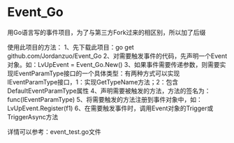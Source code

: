 # Event_Go
用Go语言写的事件项目，为了与第三方Fork过来的相区别，所以加了后缀

使用此项目的方法：
1、先下载此项目：go get github.com/Jordanzuo/Event_Go
2、对需要触发事件的代码，先声明一个Event对象。如：LvUpEvent = Event_Go.New()
3、如果事件需要传递参数，则需要实现IEventParamType接口的一个具体类型：有两种方式可以实现IEventParamType接口，1：实现GetTypeName方法；2：包含DefaultEventParamType属性
4、声明需要被触发的方法，方法的签名为：func(IEventParamType)
5、将需要触发的方法注册到事件对象中，如：LvUpEvent.Register(f1)
6、在需要触发事件时，调用Event对象的Trigger或TriggerAsync方法

详情可以参考：event_test.go文件
